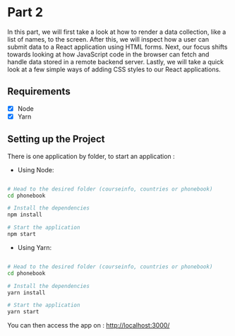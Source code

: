 # Part 2

In this part, we will first take a look at how to render a data collection, like a list of names, to the screen. After this, we will inspect how a user can submit data to a React application using HTML forms. Next, our focus shifts towards looking at how JavaScript code in the browser can fetch and handle data stored in a remote backend server. Lastly, we will take a quick look at a few simple ways of adding CSS styles to our React applications.

## Requirements

- [x] Node
- [x] Yarn

## Setting up the Project

There is one application by folder, to start an application :

- Using Node:

```bash

# Head to the desired folder (courseinfo, countries or phonebook)
cd phonebook

# Install the dependencies
npm install

# Start the application
npm start

```

- Using Yarn:

```bash

# Head to the desired folder (courseinfo, countries or phonebook)
cd phonebook

# Install the dependencies
yarn install

# Start the application
yarn start

```

You can then access the app on : <http://localhost:3000/>
